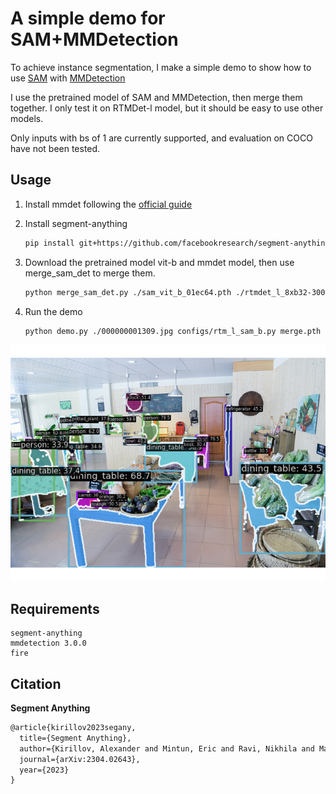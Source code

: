 # A simple demo for SAM+MMDetection

To achieve instance segmentation, I make a simple demo to show how to use [SAM](https://github.com/facebookresearch/segment-anything) with [MMDetection](https://github.com/open-mmlab/mmdetection)

I use the pretrained model of SAM and MMDetection, then merge them together. I only test it on RTMDet-l model, but it should be easy to use other models.

Only inputs with bs of 1 are currently supported, and evaluation on COCO have not been tested.

## Usage

1. Install mmdet following the [official guide](https://mmdetection.readthedocs.io/en/v3.0.0/get_started.html)
2. Install segment-anything

    ``` bash
    pip install git+https://github.com/facebookresearch/segment-anything.git
    ```

3. Download the pretrained model vit-b and mmdet model, then use merge_sam_det to merge them.

    ``` bash
    python merge_sam_det.py ./sam_vit_b_01ec64.pth ./rtmdet_l_8xb32-300e_coco_20220719_112030-5a0be7c4.pth ./configs/rtm_l_sam_b.py ./merge.pth
    ```

4. Run the demo

    ``` bash
    python demo.py ./000000001309.jpg configs/rtm_l_sam_b.py merge.pth
    ```

![result](/assets/result.png)

## Requirements

``` text
segment-anything
mmdetection 3.0.0
fire
```

## Citation

**Segment Anything**

```latex
@article{kirillov2023segany,
  title={Segment Anything}, 
  author={Kirillov, Alexander and Mintun, Eric and Ravi, Nikhila and Mao, Hanzi and Rolland, Chloe and Gustafson, Laura and Xiao, Tete and Whitehead, Spencer and Berg, Alexander C. and Lo, Wan-Yen and Doll{\'a}r, Piotr and Girshick, Ross},
  journal={arXiv:2304.02643},
  year={2023}
}
```

